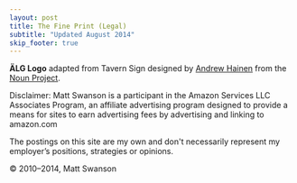 ```yaml
---
layout: post
title: The Fine Print (Legal)
subtitle: "Updated August 2014"
skip_footer: true
---
```


**ÄLG Logo** adapted from Tavern Sign designed by [Andrew Hainen][ah] from the [Noun Project][noun].

[ah]: http://www.thenounproject.com/ahainen
[noun]: http://www.thenounproject.com

Disclaimer: Matt Swanson is a participant in the Amazon Services LLC Associates Program, an affiliate advertising program designed to provide a means for sites to earn advertising fees by advertising and linking to amazon.com

The postings on this site are my own and don't necessarily represent my 
  employer’s positions, strategies or opinions.

&copy; 2010&ndash;2014, Matt Swanson